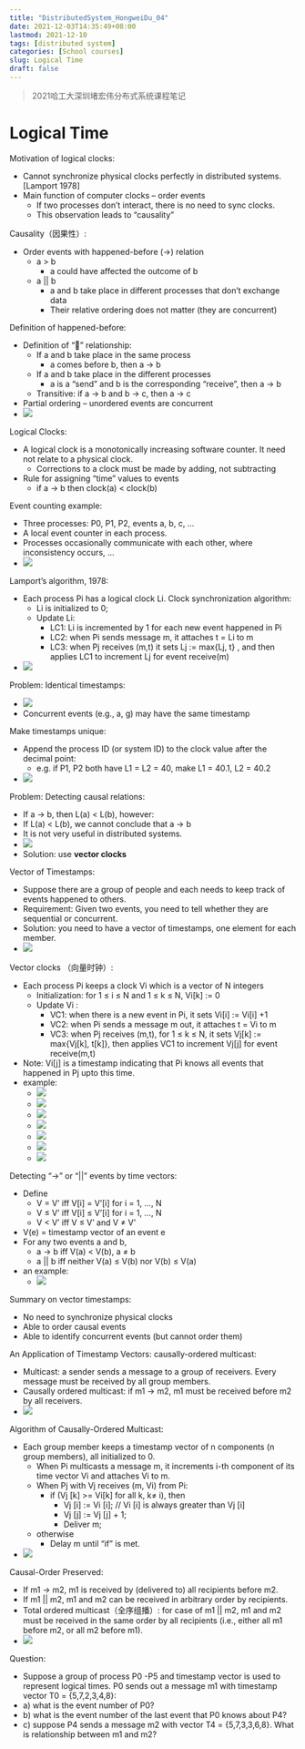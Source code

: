 ```yaml
---
title: "DistributedSystem_HongweiDu_04"
date: 2021-12-03T14:35:49+08:00
lastmod: 2021-12-10
tags: [distributed system]
categories: [School courses]
slug: Logical Time
draft: false
---
```

> 2021哈工大深圳堵宏伟分布式系统课程笔记

# Logical Time
Motivation of logical clocks:
- Cannot synchronize physical clocks perfectly in distributed systems. [Lamport 1978]
- Main function of computer clocks – order events
    - If two processes don’t interact, there is no need to sync clocks. 
    - This observation leads to “causality”

Causality（因果性）:
- Order events with happened-before  (->) relation
    - a > b 
        - a could have affected the outcome of b
    - a || b
        - a and b take place in different processes that don’t exchange data
        - Their relative ordering does not matter (they are concurrent)

Definition of happened-before:
- Definition of “” relationship:
    - If a and b take place in the same process
        - a comes before b, then a -> b 
    - If a and b take place in the different processes
        - a is a “send” and b is the corresponding “receive”, then a -> b 
    - Transitive: if a -> b and b -> c, then a -> c 
- Partial ordering – unordered events are concurrent
- ![](https://raw.githubusercontent.com/QizhengZou/Drawing_bed/main/20211210145000.png)

Logical Clocks:
- A logical clock is a monotonically increasing software counter. It need not relate to a physical clock.
    - Corrections to a clock must be made by adding, not subtracting
- Rule for assigning “time” values to events
    - if a -> b then clock(a) < clock(b)

Event counting example:
- Three processes: P0, P1, P2, events a, b, c, …
- A local event counter in each process.
- Processes occasionally communicate with each other, where inconsistency occurs, …
- ![](https://raw.githubusercontent.com/QizhengZou/Drawing_bed/main/20211210145216.png)

Lamport’s algorithm, 1978:
- Each process Pi has a logical clock Li. Clock synchronization algorithm:
    - Li is initialized to 0;
    - Update Li:
        - LC1: Li  is incremented by 1 for each new event happened in Pi 
        - LC2: when Pi sends message m, it attaches t =  Li to m
        - LC3: when Pj receives (m,t) it sets Lj := max{Lj, t} , and then applies LC1 to increment Lj for event receive(m)
- ![](https://raw.githubusercontent.com/QizhengZou/Drawing_bed/main/20211210145316.png)

Problem: Identical timestamps:
- ![](https://raw.githubusercontent.com/QizhengZou/Drawing_bed/main/20211210145349.png)
- Concurrent events (e.g., a, g) may have the same timestamp

Make timestamps unique:
- Append the process ID (or system ID) to the clock value after the decimal point:
    - e.g. if  P1, P2 both have L1 = L2 = 40, make L1 = 40.1, L2 = 40.2
- ![](https://raw.githubusercontent.com/QizhengZou/Drawing_bed/main/20211210145434.png)

Problem: Detecting causal relations:
- If a -> b, then L(a) < L(b), however:
- If L(a) < L(b), we cannot conclude that a -> b 
- It is not very useful in distributed systems.
- ![](https://raw.githubusercontent.com/QizhengZou/Drawing_bed/main/20211210145540.png)
- Solution: use **vector clocks**

Vector of Timestamps:
- Suppose there are a group of people and each needs to keep track of events happened to others. 
- Requirement: Given two events, you need to tell whether they are sequential or concurrent.
- Solution: you need to have a vector of timestamps, one element for each member.
- ![](https://raw.githubusercontent.com/QizhengZou/Drawing_bed/main/20211210145641.png)

Vector clocks （向量时钟）:
- Each process Pi keeps a clock Vi which is a vector of N integers
    - Initialization: for 1 ≤ i ≤ N and 1 ≤ k ≤ N, Vi[k] := 0
    - Update Vi : 
        - VC1: when there is a new event in Pi, it sets Vi[i] := Vi[i] +1
        - VC2: when Pi sends a message m out, it attaches t = Vi to m
        - VC3: when Pj receives (m,t), for 1 ≤ k ≤ N, it sets Vj[k] := max{Vj[k], t[k]}, then applies VC1 to increment Vj[j] for event receive(m,t)
- Note: Vi[j] is a timestamp indicating that Pi knows all events that happened in Pj upto this time.
- example:
    - ![](https://raw.githubusercontent.com/QizhengZou/Drawing_bed/main/20211210145829.png)
    - ![](https://raw.githubusercontent.com/QizhengZou/Drawing_bed/main/20211210145851.png)
    - ![](https://raw.githubusercontent.com/QizhengZou/Drawing_bed/main/20211210145915.png)
    - ![](https://raw.githubusercontent.com/QizhengZou/Drawing_bed/main/20211210145953.png)
    - ![](https://raw.githubusercontent.com/QizhengZou/Drawing_bed/main/20211210150014.png)
    - ![](https://raw.githubusercontent.com/QizhengZou/Drawing_bed/main/20211210150037.png)
    - ![](https://raw.githubusercontent.com/QizhengZou/Drawing_bed/main/20211210150059.png)

Detecting “->” or “||” events by time vectors:
- Define
    - V = V’ iff V[i] = V’[i] for i = 1, …, N
    - V ≤ V’ iff V[i] ≤ V’[i] for i = 1, …, N
    - V < V’ iff V ≤ V’ and V ≠ V’ 
- V(e) = timestamp vector of an event e
- For any two events a and b, 
    - a -> b iff V(a) < V(b), a ≠ b
    - a || b iff neither V(a) ≤ V(b) nor V(b) ≤ V(a)
- an example:
    - ![](https://raw.githubusercontent.com/QizhengZou/Drawing_bed/main/20211210150247.png)

Summary on vector timestamps:
- No need to synchronize physical clocks
- Able to order causal events
- Able to identify concurrent events (but cannot order them) 

An Application of Timestamp Vectors: causally-ordered multicast:
- Multicast: a sender sends a message to a group of receivers. Every message must be received by all group members.
- Causally ordered multicast: if m1 ->  m2, m1 must be received before m2 by all receivers.
- ![](https://raw.githubusercontent.com/QizhengZou/Drawing_bed/main/20211210150506.png)

Algorithm of Causally-Ordered Multicast:
- Each group member keeps a timestamp vector of n components (n group members), all initialized to 0.
    - When Pi multicasts a message m, it increments i-th component of its time vector Vi and attaches Vi to m.
    - When Pj with Vj receives (m, Vi) from Pi:
        - if (Vj [k] >= Vi[k] for all k, k≠ i), then
		    - Vj [i] := Vi [i];  // Vi [i] is always greater than Vj [i]
		    - Vj [j] := Vj [j] + 1;
            - Deliver m;
	- otherwise 
		- Delay m until “if” is met. 
- ![](https://raw.githubusercontent.com/QizhengZou/Drawing_bed/main/20211210150745.png)

Causal-Order Preserved:
- If m1 -> m2, m1 is received by (delivered to) all recipients before m2.
- If m1 || m2, m1 and m2 can be received in arbitrary order by recipients.
- Total ordered multicast（全序组播）: for case of m1 || m2, m1 and m2 must be received in the same order by all recipients (i.e., either all m1 before m2, or all m2 before m1).
- ![](https://raw.githubusercontent.com/QizhengZou/Drawing_bed/main/20211210150851.png)

Question:
- Suppose a group of process P0 -P5 and timestamp vector is used to represent logical times. P0 sends out a message m1 with timestamp vector T0 = {5,7,2,3,4,8}:
- a) what is the event number of P0?  
- b) what is the event number of the last event that P0 knows about P4?
- c) suppose P4 sends a message m2 with vector T4 = {5,7,3,3,6,8}. What is relationship between m1 and m2?












